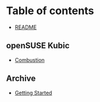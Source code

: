 # Table of contents

* [README](README.md)

## openSUSE Kubic

* [Combustion](opensuse-kubic/combustion.md)

## Archive

* [Getting Started](archive/getting-started.md)

